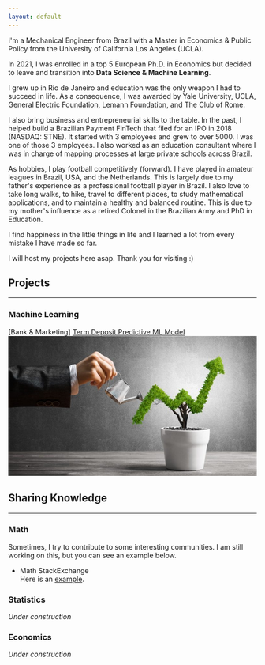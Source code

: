 ```yaml
---
layout: default
---
```


I'm a Mechanical Engineer from Brazil with a Master in Economics & Public Policy from the University of California Los Angeles (UCLA). 

In 2021, I was enrolled in a top 5 European Ph.D. in Economics but decided to leave and transition into **Data Science & Machine Learning**.

I grew up in Rio de Janeiro and education was the only weapon I had to succeed in life. As a consequence, I was awarded by Yale University, UCLA, General Electric Foundation, Lemann Foundation, and The Club of Rome.

I also bring business and entrepreneurial skills to the table. In the past, I helped build a Brazilian Payment FinTech that filed for an IPO in 2018 (NASDAQ: STNE). It started with 3 employees and grew to over 5000. I was one of those 3 employees. I also worked as an education consultant where I was in charge of mapping processes at large private schools across Brazil. 

As hobbies, I play football competitively (forward). I have played in amateur leagues in Brazil, USA, and the Netherlands. This is largely due to my father's experience as a professional football player in Brazil. I also love to take long walks, to hike, travel to different places, to study mathematical applications, and to maintain a healthy and balanced routine. This is due to my mother's influence as a retired Colonel in the Brazilian Army and PhD in Education. 

I find happiness in the little things in life and I learned a lot from every mistake I have made so far.

I will host my projects here asap. Thank you for visiting :)

## Projects

---

### Machine Learning

[Bank & Marketing] [Term Deposit Predictive ML Model](https://github.com/caiocvelasco/ml-project-bank-term-deposit/blob/main/bank-term-deposit-notebook.ipynb)
<img src = "assets/img/fixed-asset.jpg">

## Sharing Knowledge

---

### Math
Sometimes, I try to contribute to some interesting communities. I am still working on this, but you can see an example below.

* Math StackExchange\
Here is an [example](https://math.stackexchange.com/a/3444354/727414).

### Statistics
_Under construction_

### Economics
_Under construction_
